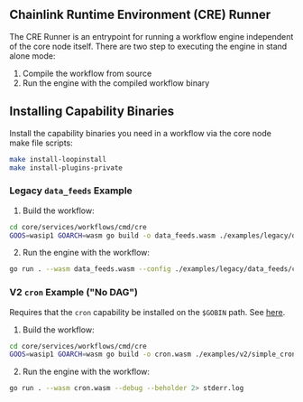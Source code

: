 ## Chainlink Runtime Environment (CRE) Runner

The CRE Runner is an entrypoint for running a workflow engine independent of the core node itself.
There are two step to executing the engine in stand alone mode:

1. Compile the workflow from source
2. Run the engine with the compiled workflow binary

## Installing Capability Binaries
Install the capability binaries you need in a workflow via the core node make file scripts:

```bash
make install-loopinstall
make install-plugins-private
```


### Legacy `data_feeds` Example

1. Build the workflow:

```bash
cd core/services/workflows/cmd/cre
GOOS=wasip1 GOARCH=wasm go build -o data_feeds.wasm ./examples/legacy/data_feeds/data_feeds_workflow.go
```

2. Run the engine with the workflow:

```bash
go run . --wasm data_feeds.wasm --config ./examples/legacy/data_feeds/config_10_feeds.json 2> stderr.log
```

### V2 `cron` Example ("No DAG")
Requires that the `cron` capability be installed on the `$GOBIN` path.  See [here](#installing-capability-binaries).

1. Build the workflow:

```bash
cd core/services/workflows/cmd/cre
GOOS=wasip1 GOARCH=wasm go build -o cron.wasm ./examples/v2/simple_cron/main.go
```

2. Run the engine with the workflow:

```bash
go run . --wasm cron.wasm --debug --beholder 2> stderr.log
```